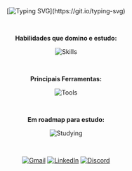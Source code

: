 <div align="center">

<br>
<br>

[![Typing SVG](https://readme-typing-svg.herokuapp.com/?font=Verdana&pause=1000&color=ffffff&size=40&center=true&vCenter=true&width=1000&lines=Oi%2C+eu+sou+o+Jefferson!;Mobile+Developer!)](https://git.io/typing-svg)


<br>

**Habilidades que domino e estudo:**

![Skills](https://skillicons.dev/icons?i=dart,flutter,javascript,typescript,react,next,nodejs)

<br>

**Principais Ferramentas:**

![Tools](https://skillicons.dev/icons?i=vscode,firebase,docker,git,figma,github)

<br>

**Em roadmap para estudo:**

![Studying](https://skillicons.dev/icons?i=cs,dotnet)

<br>

[![Gmail](https://img.shields.io/badge/-Gmail-%23333?style=for-the-badge&logo=gmail&logoColor=white)](mailto:contato@jefferson.dev)
[![LinkedIn](https://img.shields.io/badge/-LinkedIn-%23333?style=for-the-badge&logo=linkedin&logoColor=white)](https://www.linkedin.com/in/jeffersonkako)
[![Discord](https://img.shields.io/badge/Discord-%23333?style=for-the-badge&logo=discord&logoColor=white)](https://discordapp.com/channels/@me/1119920127509549107)

<br>

<!-- ![avatarkakogit](https://github.com/jeffersonkako/jeffersonkako/assets/104142117/976f39d0-ef13-4d11-b71e-0b2b0bb01a3d) -->


</div>
